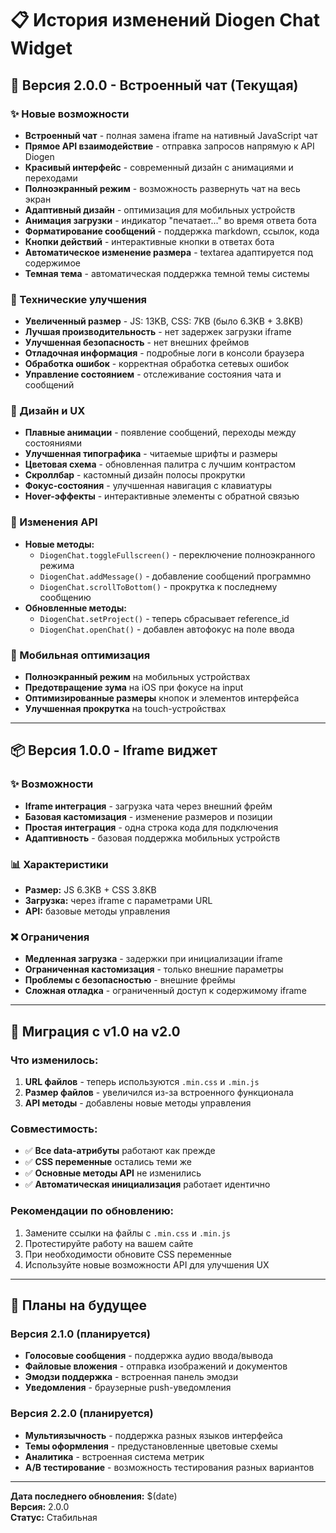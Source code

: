 # 📋 История изменений Diogen Chat Widget

## 🚀 Версия 2.0.0 - Встроенный чат (Текущая)

### ✨ Новые возможности
- **Встроенный чат** - полная замена iframe на нативный JavaScript чат
- **Прямое API взаимодействие** - отправка запросов напрямую к API Diogen
- **Красивый интерфейс** - современный дизайн с анимациями и переходами
- **Полноэкранный режим** - возможность развернуть чат на весь экран
- **Адаптивный дизайн** - оптимизация для мобильных устройств
- **Анимация загрузки** - индикатор "печатает..." во время ответа бота
- **Форматирование сообщений** - поддержка markdown, ссылок, кода
- **Кнопки действий** - интерактивные кнопки в ответах бота
- **Автоматическое изменение размера** - textarea адаптируется под содержимое
- **Темная тема** - автоматическая поддержка темной темы системы

### 🔧 Технические улучшения
- **Увеличенный размер** - JS: 13KB, CSS: 7KB (было 6.3KB + 3.8KB)
- **Лучшая производительность** - нет задержек загрузки iframe
- **Улучшенная безопасность** - нет внешних фреймов
- **Отладочная информация** - подробные логи в консоли браузера
- **Обработка ошибок** - корректная обработка сетевых ошибок
- **Управление состоянием** - отслеживание состояния чата и сообщений

### 🎨 Дизайн и UX
- **Плавные анимации** - появление сообщений, переходы между состояниями
- **Улучшенная типографика** - читаемые шрифты и размеры
- **Цветовая схема** - обновленная палитра с лучшим контрастом
- **Скроллбар** - кастомный дизайн полосы прокрутки
- **Фокус-состояния** - улучшенная навигация с клавиатуры
- **Hover-эффекты** - интерактивные элементы с обратной связью

### 🔄 Изменения API
- **Новые методы:**
  - `DiogenChat.toggleFullscreen()` - переключение полноэкранного режима
  - `DiogenChat.addMessage()` - добавление сообщений программно
  - `DiogenChat.scrollToBottom()` - прокрутка к последнему сообщению
- **Обновленные методы:**
  - `DiogenChat.setProject()` - теперь сбрасывает reference_id
  - `DiogenChat.openChat()` - добавлен автофокус на поле ввода

### 📱 Мобильная оптимизация
- **Полноэкранный режим** на мобильных устройствах
- **Предотвращение зума** на iOS при фокусе на input
- **Оптимизированные размеры** кнопок и элементов интерфейса
- **Улучшенная прокрутка** на touch-устройствах

---

## 📦 Версия 1.0.0 - Iframe виджет

### ✨ Возможности
- **Iframe интеграция** - загрузка чата через внешний фрейм
- **Базовая кастомизация** - изменение размеров и позиции
- **Простая интеграция** - одна строка кода для подключения
- **Адаптивность** - базовая поддержка мобильных устройств

### 📊 Характеристики
- **Размер:** JS 6.3KB + CSS 3.8KB
- **Загрузка:** через iframe с параметрами URL
- **API:** базовые методы управления

### ❌ Ограничения
- **Медленная загрузка** - задержки при инициализации iframe
- **Ограниченная кастомизация** - только внешние параметры
- **Проблемы с безопасностью** - внешние фреймы
- **Сложная отладка** - ограниченный доступ к содержимому iframe

---

## 🔄 Миграция с v1.0 на v2.0

### Что изменилось:
1. **URL файлов** - теперь используются `.min.css` и `.min.js`
2. **Размер файлов** - увеличился из-за встроенного функционала
3. **API методы** - добавлены новые методы управления

### Совместимость:
- ✅ **Все data-атрибуты** работают как прежде
- ✅ **CSS переменные** остались теми же
- ✅ **Основные методы API** не изменились
- ✅ **Автоматическая инициализация** работает идентично

### Рекомендации по обновлению:
1. Замените ссылки на файлы с `.min.css` и `.min.js`
2. Протестируйте работу на вашем сайте
3. При необходимости обновите CSS переменные
4. Используйте новые возможности API для улучшения UX

---

## 🎯 Планы на будущее

### Версия 2.1.0 (планируется)
- **Голосовые сообщения** - поддержка аудио ввода/вывода
- **Файловые вложения** - отправка изображений и документов
- **Эмодзи поддержка** - встроенная панель эмодзи
- **Уведомления** - браузерные push-уведомления

### Версия 2.2.0 (планируется)
- **Мультиязычность** - поддержка разных языков интерфейса
- **Темы оформления** - предустановленные цветовые схемы
- **Аналитика** - встроенная система метрик
- **A/B тестирование** - возможность тестирования разных вариантов

---

**Дата последнего обновления:** $(date)  
**Версия:** 2.0.0  
**Статус:** Стабильная 